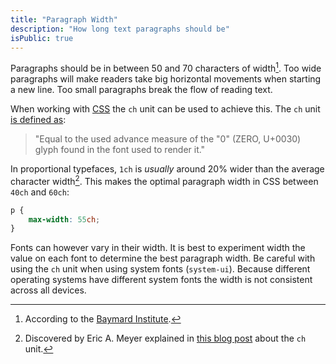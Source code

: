 ```yaml
---
title: "Paragraph Width"
description: "How long text paragraphs should be"
isPublic: true
---
```


Paragraphs should be in between 50 and 70 characters of width[^1]. Too wide
paragraphs will make readers take big horizontal movements when starting a new
line. Too small paragraphs break the flow of reading text.

[^1]: According to the [Baymard Institute](https://baymard.com/blog/line-length-readability).

When working with [CSS](css) the `ch` unit can be used to achieve this. The `ch`
unit [is defined as](https://drafts.csswg.org/css-values-3/#ch):

> "Equal to the used advance measure of the "0" (ZERO, U+0030) glyph
> found in the font used to render it."

In proportional typefaces, `1ch` is *usually* around 20% wider than the average
character width[^2]. This makes the optimal paragraph width in CSS between
`40ch` and `60ch`:

```css
p {
    max-width: 55ch;
}
```

[^2]: Discovered by Eric A. Meyer explained in [this blog post](https://meyerweb.com/eric/thoughts/2018/06/28/what-is-the-css-ch-unit/) about the `ch` unit.

Fonts can however vary in their width. It is best to experiment width the value
on each font to determine the best paragraph width. Be careful with using the
`ch` unit when using system fonts (`system-ui`). Because different operating
systems have different system fonts the width is not consistent across all
devices.
